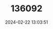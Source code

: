 ---
title: "136092"
category: "Zhangixalus suffry"
draft: false
date: 2024-02-22 13:03:51
languages:
  English: ["Bordoloi's Tree Frog", "Suffry Red-webbed Treefrog"]
---